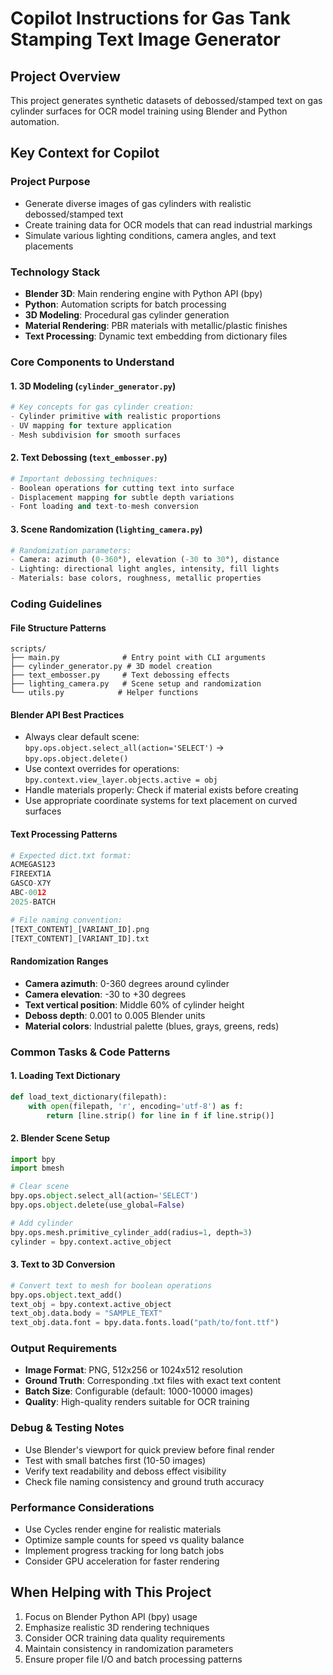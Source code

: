 # Copilot Instructions for Gas Tank Stamping Text Image Generator

## Project Overview
This project generates synthetic datasets of debossed/stamped text on gas cylinder surfaces for OCR model training using Blender and Python automation.

## Key Context for Copilot

### Project Purpose
- Generate diverse images of gas cylinders with realistic debossed/stamped text
- Create training data for OCR models that can read industrial markings
- Simulate various lighting conditions, camera angles, and text placements

### Technology Stack
- **Blender 3D**: Main rendering engine with Python API (bpy)
- **Python**: Automation scripts for batch processing
- **3D Modeling**: Procedural gas cylinder generation
- **Material Rendering**: PBR materials with metallic/plastic finishes
- **Text Processing**: Dynamic text embedding from dictionary files

### Core Components to Understand

#### 1. 3D Modeling (`cylinder_generator.py`)
```python
# Key concepts for gas cylinder creation:
- Cylinder primitive with realistic proportions
- UV mapping for texture application
- Mesh subdivision for smooth surfaces
```

#### 2. Text Debossing (`text_embosser.py`)
```python
# Important debossing techniques:
- Boolean operations for cutting text into surface
- Displacement mapping for subtle depth variations
- Font loading and text-to-mesh conversion
```

#### 3. Scene Randomization (`lighting_camera.py`)
```python
# Randomization parameters:
- Camera: azimuth (0-360°), elevation (-30 to 30°), distance
- Lighting: directional light angles, intensity, fill lights
- Materials: base colors, roughness, metallic properties
```

### Coding Guidelines

#### File Structure Patterns
```
scripts/
├── main.py              # Entry point with CLI arguments
├── cylinder_generator.py # 3D model creation
├── text_embosser.py     # Text debossing effects  
├── lighting_camera.py   # Scene setup and randomization
└── utils.py            # Helper functions
```

#### Blender API Best Practices
- Always clear default scene: `bpy.ops.object.select_all(action='SELECT')` → `bpy.ops.object.delete()`
- Use context overrides for operations: `bpy.context.view_layer.objects.active = obj`
- Handle materials properly: Check if material exists before creating
- Use appropriate coordinate systems for text placement on curved surfaces

#### Text Processing Patterns
```python
# Expected dict.txt format:
ACMEGAS123
FIREEXT1A
GASCO-X7Y
ABC-0012
2025-BATCH

# File naming convention:
[TEXT_CONTENT]_[VARIANT_ID].png
[TEXT_CONTENT]_[VARIANT_ID].txt
```

#### Randomization Ranges
- **Camera azimuth**: 0-360 degrees around cylinder
- **Camera elevation**: -30 to +30 degrees
- **Text vertical position**: Middle 60% of cylinder height
- **Deboss depth**: 0.001 to 0.005 Blender units
- **Material colors**: Industrial palette (blues, grays, greens, reds)

### Common Tasks & Code Patterns

#### 1. Loading Text Dictionary
```python
def load_text_dictionary(filepath):
    with open(filepath, 'r', encoding='utf-8') as f:
        return [line.strip() for line in f if line.strip()]
```

#### 2. Blender Scene Setup
```python
import bpy
import bmesh

# Clear scene
bpy.ops.object.select_all(action='SELECT')
bpy.ops.object.delete(use_global=False)

# Add cylinder
bpy.ops.mesh.primitive_cylinder_add(radius=1, depth=3)
cylinder = bpy.context.active_object
```

#### 3. Text to 3D Conversion
```python
# Convert text to mesh for boolean operations
bpy.ops.object.text_add()
text_obj = bpy.context.active_object
text_obj.data.body = "SAMPLE_TEXT"
text_obj.data.font = bpy.data.fonts.load("path/to/font.ttf")
```

### Output Requirements
- **Image Format**: PNG, 512x256 or 1024x512 resolution
- **Ground Truth**: Corresponding .txt files with exact text content
- **Batch Size**: Configurable (default: 1000-10000 images)
- **Quality**: High-quality renders suitable for OCR training

### Debug & Testing Notes
- Use Blender's viewport for quick preview before final render
- Test with small batches first (10-50 images)
- Verify text readability and deboss effect visibility
- Check file naming consistency and ground truth accuracy

### Performance Considerations
- Use Cycles render engine for realistic materials
- Optimize sample counts for speed vs quality balance
- Implement progress tracking for long batch jobs
- Consider GPU acceleration for faster rendering

## When Helping with This Project
1. Focus on Blender Python API (bpy) usage
2. Emphasize realistic 3D rendering techniques
3. Consider OCR training data quality requirements
4. Maintain consistency in randomization parameters
5. Ensure proper file I/O and batch processing patterns
